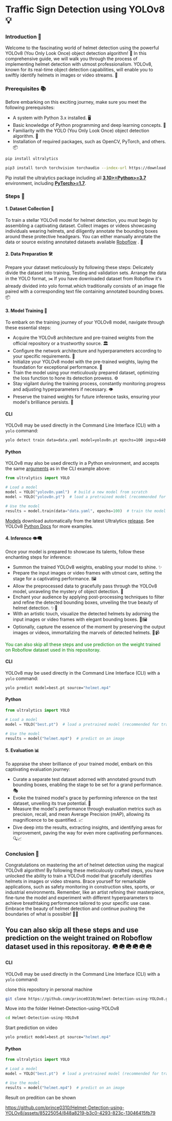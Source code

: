 # Traffic Sign Detection using YOLOv8 💡

### Introduction 🌟

Welcome to the fascinating world of helmet detection using the powerful YOLOv8 (You Only Look Once) object detection algorithm! 🚀 In this comprehensive guide, we will walk you through the process of implementing helmet detection with utmost professionalism. YOLOv8, known for its real-time object detection capabilities, will enable you to swiftly identify helmets in images or video streams. 🎯

### Prerequisites 📚

Before embarking on this exciting journey, make sure you meet the following prerequisites:
* A system with Python 3.x installed. 🖥️
* Basic knowledge of Python programming and deep learning concepts. 🐍
* Familiarity with the YOLO (You Only Look Once) object detection algorithm. 👀
* Installation of required packages, such as OpenCV, PyTorch, and others. 📦

```bash
pip install ultralytics
```
```bash
pip3 install torch torchvision torchaudio --index-url https://download.pytorch.org/whl/cu118
```
Pip install the ultralytics package including
all [**3.10>=Python>=3.7**](https://www.python.org/) environment, including
[**PyTorch>=1.7**](https://pytorch.org/get-started/locally/).



### Steps 📝

#### 1. Dataset Collection 📂

To train a stellar YOLOv8 model for helmet detection, you must begin by assembling a captivating dataset. Collect images or videos showcasing individuals wearing helmets, and diligently annotate the bounding boxes around these protective headgears. You can either manually annotate the data or source existing annotated datasets available [Roboflow](https://universe.roboflow.com/bike-helmets/bike-helmet-detection-2vdjo) . 📸

#### 2. Data Preparation 🛠️

Prepare your dataset meticulously by following these steps:
    Delicately divide the dataset into training, Testing and validation sets. Arrange the data in the YOLO format, ✂️ If you have downloaded dataset from Roboflow it's already divided into yolo     format.which traditionally consists of an image file paired with a corresponding text file containing annotated bounding boxes. 📦

#### 3. Model Training 🚀

To embark on the training journey of your YOLOv8 model, navigate through these essential steps:

* Acquire the YOLOv8 architecture and pre-trained weights from the official repository or a trustworthy source. 🏛️
* Configure the network architecture and hyperparameters according to your specific requirements. 🧰
* Initialize your YOLOv8 model with the pre-trained weights, laying the foundation for exceptional performance. 🌟
* Train the model using your meticulously prepared dataset, optimizing the loss function to hone its detection prowess. ⚙️
* Stay vigilant during the training process, constantly monitoring progress and adjusting hyperparameters if necessary. 👁️
* Preserve the trained weights for future inference tasks, ensuring your model's brilliance persists. 💾

#### CLI

YOLOv8 may be used directly in the Command Line Interface (CLI) with a `yolo` command:

```bash
yolo detect train data=data.yaml model=yolov8n.pt epochs=100 imgsz=640 
```


#### Python

YOLOv8 may also be used directly in a Python environment, and accepts the
same [arguments](https://docs.ultralytics.com/cfg/) as in the CLI example above:

```python
from ultralytics import YOLO

# Load a model
model = YOLO("yolov8n.yaml")  # build a new model from scratch
model = YOLO("yolov8n.pt")  # load a pretrained model (recommended for training)

# Use the model
results = model.train(data="data.yaml", epochs=100)  # train the model
```

[Models](https://github.com/ultralytics/ultralytics/tree/main/ultralytics/models) download automatically from the latest
Ultralytics [release](https://github.com/ultralytics/assets/releases). See
YOLOv8 [Python Docs](https://docs.ultralytics.com/python) for more examples.


#### 4. Inference 👁️‍🗨️

Once your model is prepared to showcase its talents, follow these enchanting steps for inference:

* Summon the trained YOLOv8 weights, enabling your model to shine. ✨
* Prepare the input images or video frames with utmost care, setting the stage for a captivating performance. 🖼️
* Allow the preprocessed data to gracefully pass through the YOLOv8 model, unraveling the mystery of object detection. 🌌
* Enchant your audience by applying post-processing techniques to filter and refine the detected bounding boxes, unveiling the true beauty of helmet detection. ✨🎩
* With an artistic touch, visualize the detected helmets by adorning the input images or video frames with elegant bounding boxes. 🎨🖼️
* Optionally, capture the essence of the moment by preserving the output images or videos, immortalizing the marvels of detected helmets. 📸📹
  
<font style="color:green">You can also skip all these steps and use prediction on the weight trained on Roboflow dataset used in this repositoray.</font>

#### CLI

YOLOv8 may be used directly in the Command Line Interface (CLI) with a `yolo` command:

```bash
yolo predict model=best.pt source="helmet.mp4"
```

#### Python

```python
from ultralytics import YOLO

# Load a model
model = YOLO("best.pt")  # load a pretrained model (recommended for training)

# Use the model
results = model("helmet.mp4")  # predict on an image
```

#### 5. Evaluation 📊

To appraise the sheer brilliance of your trained model, embark on this captivating evaluation journey:

* Curate a separate test dataset adorned with annotated ground truth bounding boxes, enabling the stage to be set for a grand performance. 🎭
* Evoke the trained model's grace by performing inference on the test dataset, unveiling its true potential. 🌟
* Measure the model's performance through evaluation metrics such as precision, recall, and mean Average Precision (mAP), allowing its magnificence to be quantified. 📈
* Dive deep into the results, extracting insights, and identifying areas for improvement, paving the way for even more captivating performances. 🔍📈

### Conclusion 🎉

Congratulations on mastering the art of helmet detection using the magical YOLOv8 algorithm! By following these meticulously crafted steps, you have unlocked the ability to train a YOLOv8 model that gracefully identifies helmets in images or video streams. Brace yourself for remarkable applications, such as safety monitoring in construction sites, sports, or industrial environments. Remember, like an artist refining their masterpiece, fine-tune the model and experiment with different hyperparameters to achieve breathtaking performance tailored to your specific use case. Embrace the beauty of helmet detection and continue pushing the boundaries of what is possible! 🌟✨


## You can also skip all these steps and use prediction on the weight trained on Roboflow dataset used in this repositoray.</font> 🪖🪖🪖🪖🪖🪖

#### CLI

YOLOv8 may be used directly in the Command Line Interface (CLI) with a `yolo` command:

clone this repository in personal machine 
```bash
git clone https://github.com/prince0310/Helmet-Detection-using-YOLOv8.git
```
Move into the folder Helmet-Detection-using-YOLOv8
```bash
cd Helmet-Detection-using-YOLOv8
```
Start prediction on video 
```bash
yolo predict model=best.pt source="helmet.mp4"
```

#### Python

```python
from ultralytics import YOLO

# Load a model
model = YOLO("best.pt")  # load a pretrained model (recommended for training)

# Use the model
results = model("helmet.mp4")  # predict on an image
```
Result on predition can be shown 



https://github.com/prince0310/Helmet-Detection-using-YOLOv8/assets/85225054/848a8219-b3c0-4293-823c-13046415fb79



